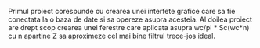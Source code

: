 Primul proiect corespunde cu crearea unei interfete grafice care sa fie conectata la o baza de date si sa opereze asupra acesteia.
Al doilea proiect are drept scop crearea unei ferestre care aplicata asupra wc/pi * Sc(wc*n) cu n apartine Z sa aproximeze cel mai bine filtrul trece-jos ideal.
